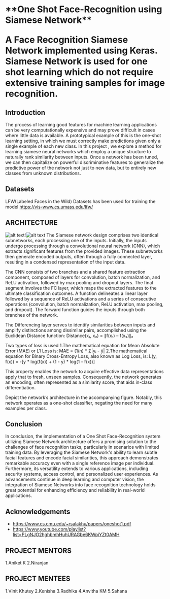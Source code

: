 
<h1>**One Shot Face-Recognition using Siamese Network**

A Face Recognition Siamese Network implemented using Keras. Siamese Network is used for one shot learning which do not require extensive training samples for image recognition.


## Introduction

The process of learning good features for machine learning applications can be very computationally expensive and may prove difficult in
cases where little data is available. A prototypical example of this is the one-shot learning setting, in which we must correctly make predictions given only a single example of each new
class.
In this project , we  explore a method for
learning siamese neural networks which employ
a unique structure to naturally rank similarity between inputs. Once a network has been tuned,
we can then capitalize on powerful discriminative features to generalize the predictive power of
the network not just to new data, but to entirely
new classes from unknown distributions. 
## Datasets

LFW(Labeled Faces in the Wild) Datasets has been used for training the model
https://vis-www.cs.umass.edu/lfw/
## ARCHITECTURE
![alt text](image.png)!![alt text](image-3.png)
The Siamese network design comprises two identical subnetworks, each processing one of the inputs. Initially, the inputs undergo processing through a convolutional neural network (CNN), which extracts significant features from the provided images. These subnetworks then generate encoded outputs, often through a fully connected layer, resulting in a condensed representation of the input data.

The CNN consists of two branches and a shared feature extraction component, composed of layers for convolution, batch normalization, and ReLU activation, followed by max pooling and dropout layers. The final segment involves the FC layer, which maps the extracted features to the ultimate classification outcomes. A function delineates a linear layer followed by a sequence of ReLU activations and a series of consecutive operations (convolution, batch normalization, ReLU activation, max pooling, and dropout). The forward function guides the inputs through both branches of the network.

The Differencing layer serves to identify similarities between inputs and amplify distinctions among dissimilar pairs, accomplished using the Euclidean Distance function:
Distance(x₁, x₂) = ∥f(x₁) – f(x₂)∥₂

Two types of loss is used
1.The mathematical equation for Mean Absolute Error (MAE) or L1 Loss is:
MAE = (1/n) * Σ|yᵢ - ȳ|
2.The mathematical equation for Binary Cross-Entropy Loss, also known as Log Loss, is:
L(y, f(x)) = -[y * log(f(x)) + (1 - y) * log(1 - f(x))]

This property enables the network to acquire effective data representations apply that to fresh, unseen samples. Consequently, the network generates an encoding, often represented as a similarity score, that aids in-class differentiation.

Depict the network’s architecture in the accompanying figure. Notably, this network operates as a one-shot classifier, negating the need for many examples per class.

## Conclusion

In conclusion, the implementation of a One Shot Face-Recognition system utilizing Siamese Network architecture offers a promising solution to the challenges of face recognition tasks, particularly in scenarios with limited training data. By leveraging the Siamese Network's ability to learn subtle facial features and encode facial similarities, this approach demonstrates remarkable accuracy even with a single reference image per individual. Furthermore, its versatility extends to various applications, including security systems, access control, and personalized user experiences. As advancements continue in deep learning and computer vision, the integration of Siamese Networks into face recognition technology holds great potential for enhancing efficiency and reliability in real-world applications.
## Acknowledgements

 - https://www.cs.cmu.edu/~rsalakhu/papers/oneshot1.pdf
 - https://www.youtube.com/playlist?list=PLgNJO2hghbmhHuhURAGbe6KWpiYZt0AMH


## PROJECT MENTORS
1.Aniket K
2.Niranjan
## PROJECT MENTEES
1.Vinit Khutey
2.Kenisha
3.Radhika
4.Anvitha KM
5.Sahana
